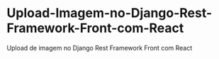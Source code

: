 # Upload-Imagem-no-Django-Rest-Framework-Front-com-React
Upload de imagem no Django Rest Framework Front com React
